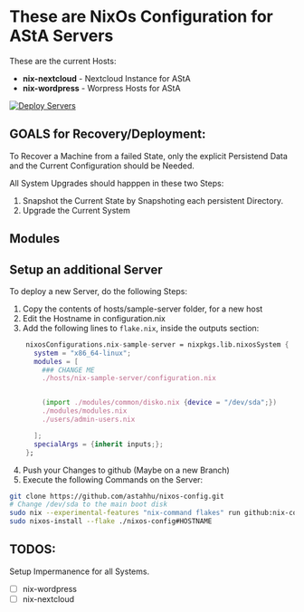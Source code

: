 # These are NixOs Configuration for AStA Servers
These are the current Hosts:

- __nix-nextcloud__ - Nextcloud Instance for AStA
- __nix-wordpress__ - Worpress Hosts for AStA 

[![Deploy Servers](https://github.com/astahhu/nixos-config/actions/workflows/deploy.yaml/badge.svg?branch=main)](https://github.com/astahhu/nixos-config/actions/workflows/deploy.yaml)

## GOALS for Recovery/Deployment:
To Recover a Machine from a failed State, only the explicit Persistend Data and the Current Configuration should be Needed. 

All System Upgrades should happpen in these two Steps:

1. Snapshot the Current State by Snapshoting each persistent Directory.
2. Upgrade the Current System

## Modules

## Setup an additional Server
To deploy a new Server, do the following Steps:

1. Copy the contents of hosts/sample-server folder, for a new host
2. Edit the Hostname in configuration.nix
3. Add the following lines to `flake.nix`, inside the outputs section:
```nix
    nixosConfigurations.nix-sample-server = nixpkgs.lib.nixosSystem {
      system = "x86_64-linux";
      modules = [
        ### CHANGE ME
        ./hosts/nix-sample-server/configuration.nix


        (import ./modules/common/disko.nix {device = "/dev/sda";})
        ./modules/modules.nix
        ./users/admin-users.nix

      ];
      specialArgs = {inherit inputs;};
    };
```
4. Push your Changes to github (Maybe on a new Branch)
5. Execute the following Commands on the Server:

```bash
git clone https://github.com/astahhu/nixos-config.git
# Change /dev/sda to the main boot disk
sudo nix --experimental-features "nix-command flakes" run github:nix-community/disko -- --mode disko ./nixos-config/modules/common/disko.nix --arg device '"/dev/sda"'
sudo nixos-install --flake ./nixos-config#HOSTNAME
```

## TODOS:
Setup Impermanence for all Systems.

- [ ] nix-wordpress
- [ ] nix-nextcloud
